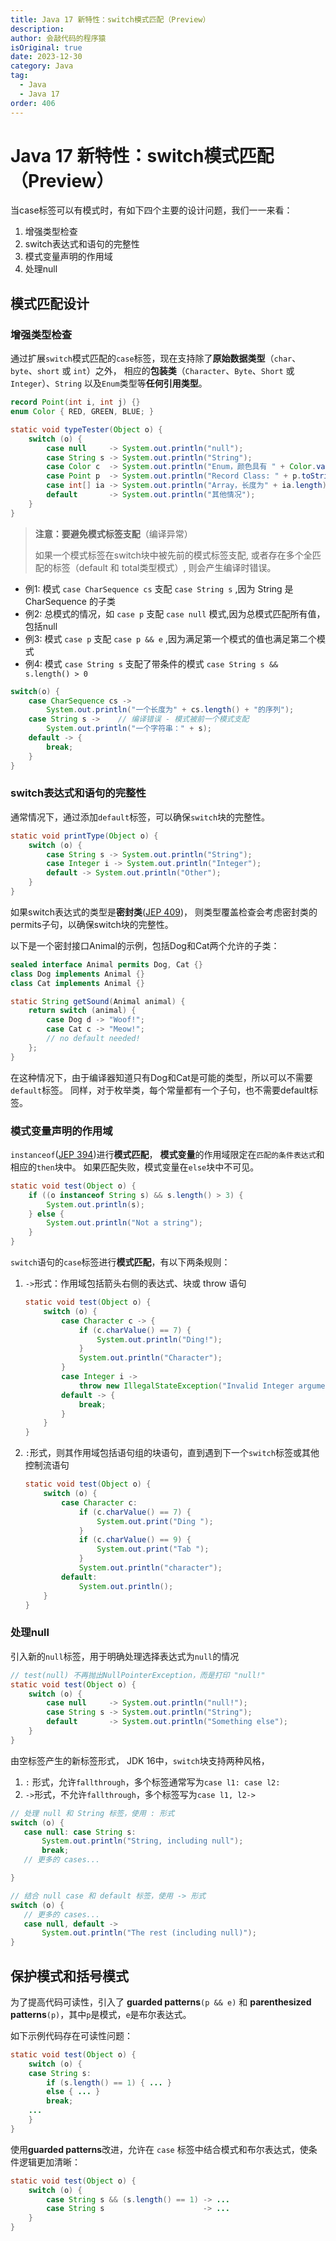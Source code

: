 ```yaml
---
title: Java 17 新特性：switch模式匹配（Preview）
description:
author: 会敲代码的程序猿
isOriginal: true
date: 2023-12-30
category: Java
tag:
  - Java
  - Java 17
order: 406
---
```


# Java 17 新特性：switch模式匹配（Preview）

当case标签可以有模式时，有如下四个主要的设计问题，我们一一来看：

1. 增强类型检查
2. switch表达式和语句的完整性
3. 模式变量声明的作用域
4. 处理null

## 模式匹配设计

### 增强类型检查

通过扩展`switch`模式匹配的`case`标签，现在支持除了**原始数据类型**（`char`、`byte`、`short` 或 `int`）之外，
相应的**包装类**（`Character`、`Byte`、`Short` 或 `Integer`）、`String` 以及`Enum`类型等**任何引用类型**。

```java
record Point(int i, int j) {}
enum Color { RED, GREEN, BLUE; }

static void typeTester(Object o) {
    switch (o) {
        case null     -> System.out.println("null");
        case String s -> System.out.println("String");
        case Color c  -> System.out.println("Enum，颜色具有 " + Color.values().length + " 个值");
        case Point p  -> System.out.println("Record Class: " + p.toString());
        case int[] ia -> System.out.println("Array，长度为" + ia.length);
        default       -> System.out.println("其他情况");
    }
}
```

> **注意：要避免模式标签支配**（编译异常）
>
> 如果一个模式标签在switch块中被先前的模式标签支配, 或者存在多个全匹配的标签（default 和 total类型模式）, 则会产生编译时错误。

* 例1: 模式 `case CharSequence cs` 支配 `case String s` ,因为 String 是 CharSequence 的子类
* 例2: 总模式的情况，如 `case p` 支配 `case null` 模式,因为总模式匹配所有值，包括null
* 例3: 模式 `case p` 支配 `case p && e` ,因为满足第一个模式的值也满足第二个模式
* 例4: 模式 `case String s` 支配了带条件的模式 `case String s && s.length() > 0`

```java
switch(o) {
    case CharSequence cs ->
        System.out.println("一个长度为" + cs.length() + "的序列");
    case String s ->    // 编译错误 - 模式被前一个模式支配
        System.out.println("一个字符串：" + s);
    default -> {
        break;
    }
}
```

### switch表达式和语句的完整性

通常情况下，通过添加`default`标签，可以确保`switch`块的完整性。

```java
static void printType(Object o) {
    switch (o) {
        case String s -> System.out.println("String");
        case Integer i -> System.out.println("Integer");
        default -> System.out.println("Other");
    }
}
```

如果switch表达式的类型是**密封类**([JEP 409](https://openjdk.org/jeps/409))，
则类型覆盖检查会考虑密封类的permits子句，以确保switch块的完整性。

以下是一个密封接口Animal的示例，包括Dog和Cat两个允许的子类：

```java
sealed interface Animal permits Dog, Cat {}
class Dog implements Animal {}
class Cat implements Animal {}

static String getSound(Animal animal) {
    return switch (animal) {
        case Dog d -> "Woof!";
        case Cat c -> "Meow!";
        // no default needed!
    };
}
```

在这种情况下，由于编译器知道只有Dog和Cat是可能的类型，所以可以不需要`default`标签。
同样，对于枚举类，每个常量都有一个子句，也不需要default标签。

### 模式变量声明的作用域

`instanceof`([JEP 394](https://openjdk.org/jeps/394))进行**模式匹配**，
**模式变量**的作用域限定在`匹配的条件表达式`和相应的`then`块中。 如果匹配失败，模式变量在`else`块中不可见。

```java
static void test(Object o) {
    if ((o instanceof String s) && s.length() > 3) {
        System.out.println(s);
    } else {
        System.out.println("Not a string");
    }
}
```

`switch`语句的`case`标签进行**模式匹配**，有以下两条规则：

1. `->`形式：作用域包括箭头右侧的表达式、块或 throw 语句
   ```java
   static void test(Object o) {
       switch (o) {
           case Character c -> {
               if (c.charValue() == 7) {
                   System.out.println("Ding!");
               }
               System.out.println("Character");
           }
           case Integer i ->
               throw new IllegalStateException("Invalid Integer argument of value " + i.intValue());
           default -> {
               break;
           }
       }
   }
   ```

2. `:`形式，则其作用域包括语句组的块语句，直到遇到下一个`switch`标签或其他控制流语句

   ```java
   static void test(Object o) {
       switch (o) {
           case Character c:
               if (c.charValue() == 7) {
                   System.out.print("Ding ");
               }
               if (c.charValue() == 9) {
                   System.out.print("Tab ");
               }
               System.out.println("character");
           default:
               System.out.println();
       }
   }
   ```

### 处理null

引入新的`null`标签，用于明确处理选择表达式为`null`的情况

```java
// test(null) 不再抛出NullPointerException，而是打印 "null!"
static void test(Object o) {
    switch (o) {
        case null     -> System.out.println("null!");
        case String s -> System.out.println("String");
        default       -> System.out.println("Something else");
    }
}
```

由空标签产生的新标签形式， JDK 16中，`switch`块支持两种风格，
1. `:` 形式，允许`fallthrough`，多个标签通常写为`case l1: case l2:`
2. `->`形式，不允许`fallthrough`，多个标签写为`case l1, l2->`

```java
// 处理 null 和 String 标签，使用 : 形式
switch (o) {
   case null: case String s:
       System.out.println("String, including null");
       break;
   // 更多的 cases...

}

// 结合 null case 和 default 标签，使用 -> 形式
switch (o) {
   // 更多的 cases...
   case null, default ->
       System.out.println("The rest (including null)");
}
```

## 保护模式和括号模式

为了提高代码可读性，引入了 **guarded patterns**`(p && e)` 和 **parenthesized patterns**`(p)`，其中`p`是模式，`e`是布尔表达式。

如下示例代码存在可读性问题：

```java
static void test(Object o) {
    switch (o) {
    case String s:
        if (s.length() == 1) { ... }
        else { ... }
        break;
    ...
    }
}
```

使用**guarded patterns**改进，允许在 `case` 标签中结合模式和布尔表达式，使条件逻辑更加清晰：

```java
static void test(Object o) {
    switch (o) {
        case String s && (s.length() == 1) -> ...
        case String s                      -> ...
    }
}
```



